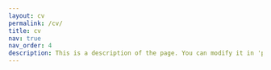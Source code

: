 ```yaml
---
layout: cv
permalink: /cv/
title: cv
nav: true
nav_order: 4
description: This is a description of the page. You can modify it in 'pages/_cv.md'. You can also change or remove the top pdf download button.
---
```

